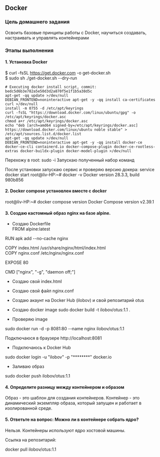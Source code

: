 ## Docker

### Цель домашнего задания

Освоить базовые принципы работы с Docker, научиться создавать, настраивать и управлять контейнерами

### Этапы выполнения

#### 1. Установка Docker

$ curl -fsSL https://get.docker.com -o get-docker.sh  
$ sudo sh ./get-docker.sh --dry-run  

```
# Executing docker install script, commit: bedc5d6b3e782a5e50d3d2a870f5e1f1b5a38d5c  
apt-get -qq update >/dev/null  
DEBIAN_FRONTEND=noninteractive apt-get -y -qq install ca-certificates curl >/dev/null  
install -m 0755 -d /etc/apt/keyrings  
curl -fsSL "https://download.docker.com/linux/ubuntu/gpg" -o /etc/apt/keyrings/docker.asc  
chmod a+r /etc/apt/keyrings/docker.asc  
echo "deb [arch=amd64 signed-by=/etc/apt/keyrings/docker.asc] https://download.docker.com/linux/ubuntu noble stable" > /etc/apt/sources.list.d/docker.list  
apt-get -qq update >/dev/null  
DEBIAN_FRONTEND=noninteractive apt-get -y -qq install docker-ce docker-ce-cli containerd.io docker-compose-plugin docker-ce-rootless-extras docker-buildx-plugin docker-model-plugin >/dev/null  
```

Перехожу в root: sudo -i
Запускаю полученный набор команд

После установки запускаю сервис и проверяю версию докера:
service docker start
root@liv-HP:~# docker -v
Docker version 28.3.3, build 980b856

#### 2. Docker compose установлен вместе с docker

root@liv-HP:~# docker compose version
Docker Compose version v2.39.1

#### 3. Создаю кастомный образ nginx на базе alpine. 

* Создаю Dockerfile  
FROM alpine:latest  

RUN apk add --no-cache nginx  

COPY index.html /usr/share/nginx/html/index.html  
COPY nginx.conf /etc/nginx/nginx.conf  

EXPOSE 80  

CMD ["nginx", "-g", "daemon off;"]  

* Создаю свой index.html
* Создаю свой файл nginx.conf

* Создаю акаунт на Docker Hub (ilobov) и свой репозитарий otus

* Создаю docker image
sudo docker build -t ilobov/otus:1.1 .

* Проверяю image

sudo docker run -d -p 8081:80 --name nginx ilobov/otus:1.1

Подключаюся в браузере http://localhost:8081 

* Подключаюсь к Docker Hub

sudo docker login -u "ilobov" -p "********" docker.io

* Заливаю образ

sudo docker push ilobov/otus:1.1

#### 4. Определите разницу между контейнером и образом

Образ - это шаблон для создания контейнеров. Контейнер - это динамический экземпляр образа, который запущен и работает в изолированной среде.

#### 5. Ответьте на вопрос: Можно ли в контейнере собрать ядро?

Нельзя. Контейнеры используют ядро хостовой машины.

Ссылка на репозитарий:

docker pull ilobov/otus:1.1
